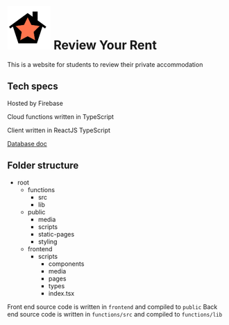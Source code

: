 # ![Icon](documentation/icon.png) Review Your Rent
This is a website for students to review their private accommodation

## Tech specs
Hosted by Firebase

Cloud functions written in TypeScript

Client written in ReactJS TypeScript

[Database doc](documentation/database.md)

## Folder structure
- root
    - functions
        - src
        - lib
    - public
        - media
        - scripts
        - static-pages
        - styling
    - frontend
        - scripts
            - components
            - media
            - pages
            - types
            - index.tsx
        
Front end source code is written in `frontend` and compiled to `public`
Back end source code is written in `functions/src` and compiled to `functions/lib`
